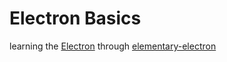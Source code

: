 Electron Basics
=================
learning the [Electron](https://electronjs.org/) through [elementary-electron](https://www.github.com/maxogden/elementary-electron)
